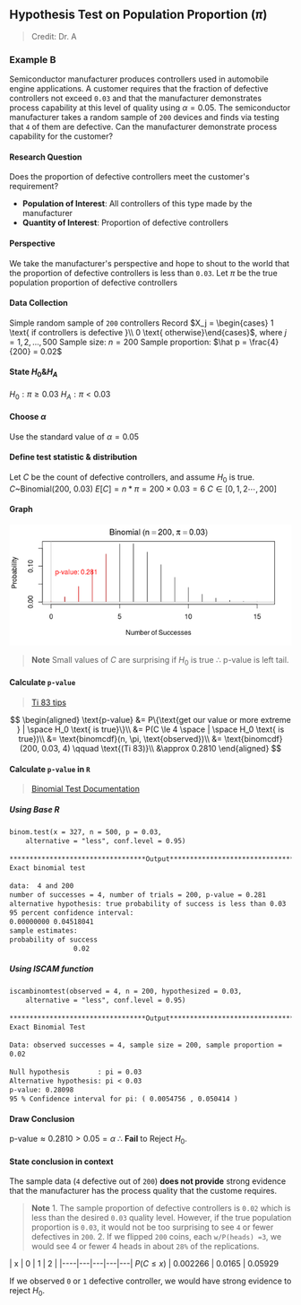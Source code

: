 ## Hypothesis Test on Population Proportion ($\pi$)

> Credit: Dr. A

### Example B
Semiconductor manufacturer produces controllers used in automobile engine applications. A customer requires that the fraction of defective controllers not exceed `0.03` and that the manufacturer demonstrates process capability at this level of quality using $\alpha = 0.05$. The semiconductor manufacturer takes a random sample of `200` devices and finds via testing that `4` of them are defective. Can the manufacturer demonstrate process capability for the customer?

#### Research Question
Does the proportion of defective controllers meet the customer's requirement?
  + **Population of Interest**: All controllers of this type made by the manufacturer
  + **Quantity of Interest**: Proportion of defective controllers

#### Perspective
We take the manufacturer's perspective and hope to shout to the world that the proportion of defective controllers is less than `0.03`.
Let $\pi$ be the true population proportion of defective controllers

#### Data Collection
Simple random sample of `200` controllers
Record $X_j = \begin{cases} 1 \text{ if controllers is defective }\\ 0 \text{ otherwise}\end{cases}$, where $j=1, 2, \dots, 500$
Sample size: $n = 200$
Sample proportion: $\hat p = \frac{4}{200} = 0.02$

#### State $H_0 \& H_A$
$H_0: \pi \ge 0.03$
$H_A: \pi \lt 0.03$

#### Choose $\alpha$
Use the standard value of $\alpha = 0.05$

#### Define test statistic & distribution
Let $C$ be the count of defective controllers, and assume $H_0$ is true.
$C \text{\textasciitilde} \text{Binomial(200, 0.03)}$
$E[C] = n * \pi = 200 \times 0.03 = 6$
$C \in [0, 1, 2 \cdots, 200]$

#### Graph
![HT on population proportion](/assets/binomtest_left_tail.png)
> **Note**
Small values of $C$ are surprising if $H_0$ is true
$\therefore$ p-value is left tail.

#### Calculate `p-value`
> [Ti 83 tips](//todo)

$$
\begin{aligned}
\text{p-value} &= P\{\text{get our value or more extreme } | \space H_0 \text{ is true}\}\\
&= P(C \le 4 \space | \space H_0 \text{ is true})\\
&= \text{binomcdf}(n, \pi, \text{observed})\\
&= \text{binomcdf}(200, 0.03, 4) \qquad \text{(Ti 83)}\\
&\approx 0.2810
\end{aligned}
$$

#### Calculate `p-value` in `R`
> [Binomial Test Documentation](https://www.rdocumentation.org/packages/stats/versions/3.6.1/topics/binom.test)

##### Using Base R
```
binom.test(x = 327, n = 500, p = 0.03,
    alternative = "less", conf.level = 0.95)

**********************************Output***************************************
Exact binomial test

data:  4 and 200
number of successes = 4, number of trials = 200, p-value = 0.281
alternative hypothesis: true probability of success is less than 0.03
95 percent confidence interval:
0.00000000 0.04518041
sample estimates:
probability of success
                0.02
```

##### Using ISCAM function
```
iscambinomtest(observed = 4, n = 200, hypothesized = 0.03,
    alternative = "less", conf.level = 0.95)

**********************************Output***************************************
Exact Binomial Test

Data: observed successes = 4, sample size = 200, sample proportion = 0.02

Null hypothesis       : pi = 0.03
Alternative hypothesis: pi < 0.03
p-value: 0.28098
95 % Confidence interval for pi: ( 0.0054756 , 0.050414 )
```

#### Draw Conclusion
$\text{p-value} \approx 0.2810 > 0.05 = \alpha$
$\therefore$ **Fail** to Reject $H_0$.

#### State conclusion in context
The sample data (`4` defective out of `200`) **does not provide** strong evidence that the manufacturer has the process quality that the custome requires.

> **Note**
1\. The sample proportion of defective controllers is `0.02` which is less than the desired `0.03` quality level. However, if the true population proportion is `0.03`, it would not be too surprising to see `4` or fewer defectives in `200`.
2\. If we flipped `200` coins, each `w/P(heads) =3`, we would see 4 or fewer 4 heads in about `28%` of the replications.

| x | 0 | 1 | 2 |
|----|---|---|---|---|
$P(C\le x)$ | 0.002266 | 0.0165 | 0.05929

If we observed `0` or `1` defective controller, we would have strong evidence to reject $H_0$.